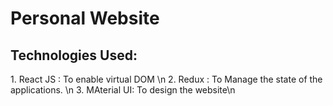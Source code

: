 <h1>Personal Website</h1>

<h2> Technologies Used:</h2>
1. React JS : To enable virtual DOM \n
2. Redux    : To Manage the state of the applications.  \n    
3. MAterial UI: To design the website\n
